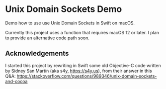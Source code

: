 # Unix Domain Sockets Demo

Demo how to use use Unix Domain Sockets in Swift on macOS.

Currently this project uses a function that requires macOS 12 or later.  I plan to provide an alternative code path soon. 

## Acknowledgements

I started this project by rewriting in Swift some old Objective-C code written by Sidney San Martín (aka s4y, https://s4y.us), from their answer in this Q&A:
https://stackoverflow.com/questions/989346/unix-domain-sockets-and-cocoa
